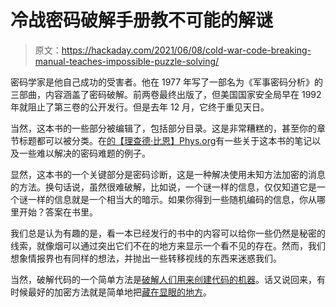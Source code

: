 # 冷战密码破解手册教不可能的解谜

> 原文：<https://hackaday.com/2021/06/08/cold-war-code-breaking-manual-teaches-impossible-puzzle-solving/>

密码学家是他自己成功的受害者。他在 1977 年写了一部名为《军事密码分析》的三部曲，内容涵盖了密码破解。前两卷最终出版了，但美国国家安全局早在 1992 年就阻止了第三卷的公开发行。但是去年 12 月，它终于重见天日。

当然，这本书的一些部分被编辑了，包括部分目录。这是非常糟糕的，甚至你的章节标题都可以被分类。在[的【理查德·比恩】Phys.org](https://phys.org/news/2021-05-declassified-cold-war-code-breaking-manual.amp)有一些关于这本书的笔记以及一些难以解决的密码难题的例子。

显然，这本书的一个关键部分是密码诊断，这是一种解决使用未知方法加密的消息的方法。换句话说，虽然很难破解，比如说，一个谜一样的信息，仅仅知道它是一个谜一样的信息就是一个相当大的暗示。如果你得到一些随机编码的信息，你从哪里开始？答案在书里。

我们总是认为有趣的是，看一本已经发行的书中的内容可以给你一些仍然是秘密的线索，就像烟可以通过突出它们不在的地方来显示一个看不见的存在。然而，我们想象情报界也有同样的想法，并抛出一些转移视线的东西来迷惑我们。

当然，破解代码的一个简单方法是[破解人们用来创建代码的机器](https://hackaday.com/2020/03/02/project-rubicon-the-nsa-secretly-sold-flawed-encryption-for-decades/)。话又说回来，有时候最好的加密方法就是简单地把[藏在显眼的地方](https://hackaday.com/2012/03/10/steganography-in-xkcd-comics-without-the-img-alt-tag/)。